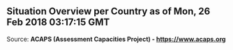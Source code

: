 ## Situation Overview per Country as of Mon, 26 Feb 2018 03:17:15 GMT

Source: **ACAPS (Assessment Capacities Project) - https://www.acaps.org**
